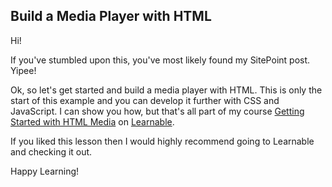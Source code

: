 ## Build a Media Player with HTML

Hi!

If you've stumbled upon this, you've most likely found my SitePoint post. Yipee!

Ok, so let's get started and build a media player with HTML. This is only the start of this example and you can develop it further with CSS and JavaScript. I can show you how, but that's all part of my course <a href="learnable.com/courses/getting-started-with-html-media-2904">Getting Started with HTML Media</a> on <a href="learnable.com">Learnable</a>. 

If you liked this lesson then I would highly recommend going to Learnable and checking it out.

Happy Learning!
